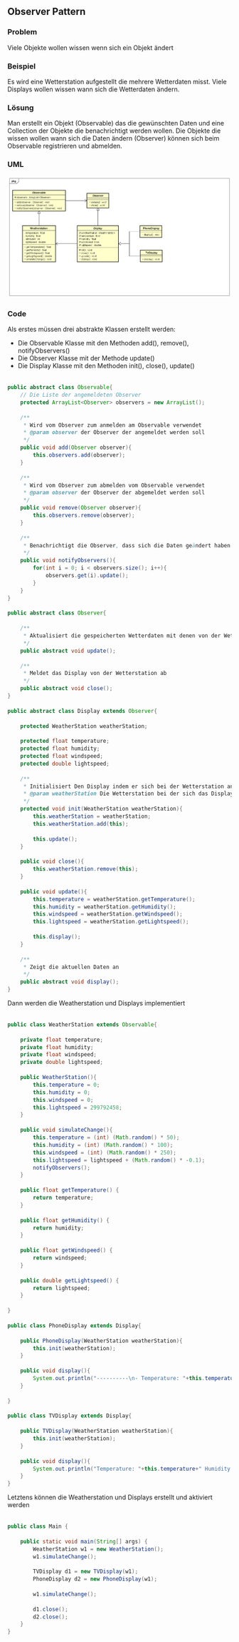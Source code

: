 ## Observer Pattern

### Problem

Viele Objekte wollen wissen wenn sich ein Objekt ändert

### Beispiel

Es wird eine Wetterstation aufgestellt die mehrere Wetterdaten misst. Viele Displays wollen wissen wann sich die Wetterdaten ändern.

### Lösung

Man erstellt ein Objekt (Observable) das die gewünschten Daten und eine Collection der Objekte die benachrichtigt werden wollen. Die Objekte die wissen wollen wann sich die Daten ändern (Observer) können sich beim Observable registrieren und abmelden.

### UML
![Observer UML-Diagramm](ObserverUML.png "Observer")
### Code

Als erstes müssen drei abstrakte Klassen erstellt werden:

* Die Observable Klasse mit den Methoden add(), remove(), notifyObservers()
* Die Observer Klasse mit der Methode update()
* Die Display Klasse mit den Methoden init(), close(), update()

```java

public abstract class Observable{
    // Die Liste der angemeldeten Observer
    protected ArrayList<Observer> observers = new ArrayList();

    /**
     * Wird vom Observer zum anmelden am Observable verwendet
     * @param observer der Observer der angemeldet werden soll
     */
    public void add(Observer observer){
        this.observers.add(observer);
    }

    /**
     * Wird vom Observer zum abmelden vom Observable verwendet
     * @param observer der Observer der abgemeldet werden soll
     */
    public void remove(Observer observer){
        this.observers.remove(observer);
    }

    /**
     * Benachrichtigt die Observer, dass sich die Daten geändert haben
     */
    public void notifyObservers(){
        for(int i = 0; i < observers.size(); i++){
            observers.get(i).update();
        }
    }
}

public abstract class Observer{

    /**
     * Aktualisiert die gespeicherten Wetterdaten mit denen von der Wetterstation
     */
    public abstract void update();

    /**
     * Meldet das Display von der Wetterstation ab
     */
    public abstract void close();
}

public abstract class Display extends Observer{

    protected WeatherStation weatherStation;

    protected float temperature;
    protected float humidity;
    protected float windspeed;
    protected double lightspeed;

    /**
     * Initialisiert Den Display indem er sich bei der Wetterstation anmeldet und die aktuellen Daten anzeigt
     * @param weatherStation Die Wetterstation bei der sich das Display anmelden soll
     */
    protected void init(WeatherStation weatherStation){
        this.weatherStation = weatherStation;
        this.weatherStation.add(this);

        this.update();
    }

    public void close(){
        this.weatherStation.remove(this);
    }

    public void update(){
        this.temperature = weatherStation.getTemperature();
        this.humidity = weatherStation.getHumidity();
        this.windspeed = weatherStation.getWindspeed();
        this.lightspeed = weatherStation.getLightspeed();

        this.display();
    }

    /**
     * Zeigt die aktuellen Daten an
     */
    public abstract void display();
}


```

Dann werden die  Weatherstation und Displays implementiert

```java

public class WeatherStation extends Observable{

    private float temperature;
    private float humidity;
    private float windspeed;
    private double lightspeed;

    public WeatherStation(){
        this.temperature = 0;
        this.humidity = 0;
        this.windspeed = 0;
        this.lightspeed = 299792458;
    }

    public void simulateChange(){
        this.temperature = (int) (Math.random() * 50);
        this.humidity = (int) (Math.random() * 100);
        this.windspeed = (int) (Math.random() * 250);
		this.lightspeed = lightspeed + (Math.random() * -0.1);
        notifyObservers();
    }

    public float getTemperature() {
        return temperature;
    }

    public float getHumidity() {
        return humidity;
    }

    public float getWindspeed() {
        return windspeed;
    }

    public double getLightspeed() {
        return lightspeed;
    }

}

public class PhoneDisplay extends Display{

    public PhoneDisplay(WeatherStation weatherStation){
        this.init(weatherStation);
    }

    public void display(){
        System.out.println("----------\n- Temperature: "+this.temperature+"\n- Humidity: "+this.humidity+"\n- Windspeed: "+this.windspeed+"\n- Lightspeed: "+this.lightspeed+"\n----------");
    }

}

public class TVDisplay extends Display{

    public TVDisplay(WeatherStation weatherStation){
        this.init(weatherStation);
    }

    public void display(){
        System.out.println("Temperature: "+this.temperature+" Humidity: "+this.humidity+" Windspeed: "+this.windspeed+" Lightspeed: "+this.lightspeed);
    }
}

```

Letztens können die Weatherstation und Displays erstellt und aktiviert werden

```java

public class Main {

    public static void main(String[] args) {
        WeatherStation w1 = new WeatherStation();
        w1.simulateChange();

        TVDisplay d1 = new TVDisplay(w1);
        PhoneDisplay d2 = new PhoneDisplay(w1);

        w1.simulateChange();

        d1.close();
        d2.close();
    }
}

```
